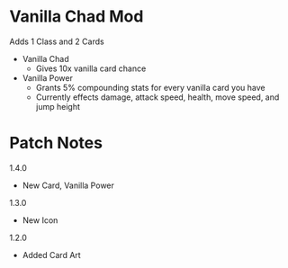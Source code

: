# Vanilla Chad Mod

Adds 1 Class and 2 Cards
- Vanilla Chad
	- Gives 10x vanilla card chance
- Vanilla Power
	- Grants 5% compounding stats for every vanilla card you have
	- Currently effects damage, attack speed, health, move speed, and jump height

# Patch Notes
1.4.0
- New Card, Vanilla Power

1.3.0
- New Icon

1.2.0
- Added Card Art